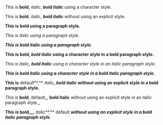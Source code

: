This is **bold**, _italic_, **_bold italic_** using a character style.

This is **bold**, _italic_, **_bold italic_** without using an explicit style.



**This is bold using a paragraph style.**

_This is italic using a paragraph style._

**_This is bold italic using a paragraph style._**



**This is bold, _bold italic_ using a character style in a bold paragraph style.**

_This is italic, **bold italic** using a character style in an italic paragraph style._

**_This is bold italic using a character style in a bold italic paragraph style._**



**This is** default**,** _italic_**, _bold italic_ without using an explicit style in a bold paragraph style.**

_This is_ **bold**_,_ default_, **bold italic** without using an explicit style in an italic paragraph style._

**_This is_ bold_,_** _italic**,_** default **_without using an explicit style in a bold italic paragraph style._**

